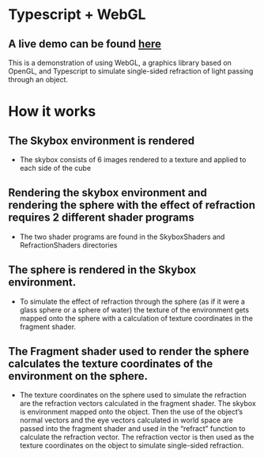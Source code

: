 # Typescript + WebGL
## A live demo can be found [here](https://kkrohn18.github.io/RefractionDemo/index.html)

This is a demonstration of using WebGL, a graphics library based on OpenGL, and Typescript to simulate single-sided refraction of light passing through an object.

# How it works
## The Skybox environment is rendered
- The skybox consists of 6 images rendered to a texture and applied to each side of the cube

## Rendering the skybox environment and rendering the sphere with the effect of refraction requires 2 different shader programs 
- The two shader programs are found in the SkyboxShaders and RefractionShaders directories

## The sphere is rendered in the Skybox environment.
- To simulate the effect of refraction through the sphere (as if it were a glass sphere or a sphere of water) the texture of the environment gets mapped onto the sphere with a calculation of texture coordinates in the fragment shader.

## The Fragment shader used to render the sphere calculates the texture coordinates of the environment on the sphere.
- The texture coordinates on the sphere used to simulate the refraction are the
refraction vectors calculated in the fragment shader. The skybox is environment mapped onto the object. Then the use of the object’s normal vectors and the eye vectors calculated in world space are passed into the fragment shader and used in the “refract” function to calculate the refraction vector. The refraction vector is then used as the texture coordinates on the object to simulate single-sided refraction.


